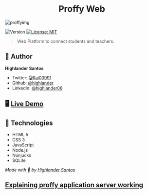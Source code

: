 <h1 align="center">Proffy Web</h1>

![proffyimg](https://user-images.githubusercontent.com/38596921/98200696-ed864380-1f0c-11eb-8820-06b66870a6b2.jpg)

<p>
  <img alt="Version" src="https://img.shields.io/badge/version-1.0-blue.svg?cacheSeconds=2592000" />
  <a href="#" target="_blank">
    <img alt="License: MIT" src="https://img.shields.io/badge/License-MIT-yellow.svg" />
  </a>
</p>

> Web Platform to connect students and teachers.

## 👤 Author

**Highlander Santos**

- Twitter: [@Rai00991](https://twitter.com/Rai00991)
- Github: [@highlander](https://github.com/highlander08)
- LinkedIn: [@highlander08](https://linkedin.com/in/highlander08)

## 🖥 [Live Demo](https://lenamiroux.github.io/Proffy/index.html)



## 🧰 Technologies
- HTML 5
- CSS 3
- JavaScript
- Node.js
- Nunjucks
- SQLite

_Made with 💜 by [Highlander Santos](http://www.github.com/highlander08)_


## [Explaining proffy application server working](https://www.youtube.com/watch?v=ry3vGJ17TCo)

